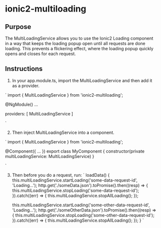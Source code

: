 # ionic2-multiloading

## Purpose
The MultiLoadingService allows you to use the Ionic2 Loading component in a way
that keeps the loading popup open until all requests are done loading.  This prevents
a flickering effect, where the loading popup quickly opens and closes for each request.

## Instructions

1. In your app.module.ts, import the MultiLoadingService and then add it as a provider.

`
import { MultiLoadingService } from 'ionic2-multiloading';

@NgModule()
...

providers: [
    MultiLoadingService
]

`

2. Then inject MultiLoadingService into a component.

`
import { MultiLoadingService } from 'ionic2-multiloading';

@Component({
    ...
})
export class MyComponent {
    constructor(private multiLoadingService: MultiLoadingService)
}

`

3. Then before you do a request, run:
`
loadData() {
    this.multiLoadingService.startLoading('some-data-request-id', 'Loading...');
    http.get('./someData.json').toPromise().then((resp) => {
        this.multiLoadingService.stopLoading('some-data-request-id');
    }).catch((err) => {
        this.multiLoadingService.stopAllLoading();
    });

    this.multiLoadingService.startLoading('some-other-data-request-id', 'Loading...');
    http.get('./someOtherData.json').toPromise().then((resp) => {
        this.multiLoadingService.stopLoading('some-other-data-request-id');
    }).catch((err) => {
        this.multiLoadingService.stopAllLoading();
    });
}
`

